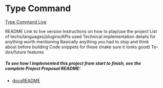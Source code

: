 # Type Command

[Type Command Live][TypeCommand]

[TypeCommand]: http://www.david-mcafee.com/TypeCommand


README
Link to live version
Instructions on how to play/use the project
List of techs/languages/plugins/APIs used
Technical implementation details for anything worth mentioning
Basically anything you had to stop and think about before building
Code snippets for these (make sure it looks good)
To-dos/future features


##### To see how I implemented this project from start to finish, see the complete Project Proposal README:

* [docsREADME][docsREADME]

[docsREADME]: docs/README.md
